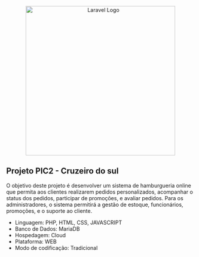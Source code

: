 <p align="center"><a href="https://laravel.com" target="_blank"><img src="https://voltz.sp1.br.saveincloud.net.br/storage/logos/Assinatura_white_text_black_bg.png" width="400" alt="Laravel Logo"></a></p>

<p align="center">


## Projeto PIC2 - Cruzeiro do sul

O objetivo deste projeto é desenvolver um sistema de hamburgueria online que permita aos clientes realizarem pedidos personalizados, acompanhar o status dos pedidos, participar de promoções, e avaliar pedidos. Para os administradores, o sistema permitirá a gestão de estoque, funcionários, promoções, e o suporte ao cliente.

- Linguagem: PHP, HTML, CSS, JAVASCRIPT
- Banco de Dados: MariaDB
- Hospedagem: Cloud
- Plataforma: WEB
- Modo de codificação: Tradicional

